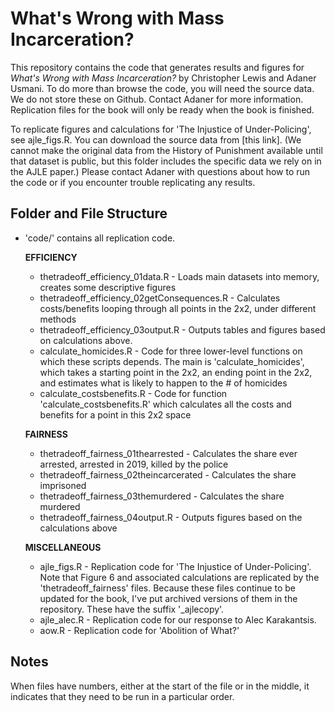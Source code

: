 # What's Wrong with Mass Incarceration?

This repository contains the code that generates results and figures for *What's Wrong with Mass Incarceration?* by Christopher Lewis and Adaner Usmani. To do more than browse the code, you will need the source data. We do not store these on Github. Contact Adaner for more information. Replication files for the book will only be ready when the book is finished. 

To replicate figures and calculations for 'The Injustice of Under-Policing', see ajle_figs.R. You can download the source data from [this link]. (We cannot make the original data from the History of Punishment available until that dataset is public, but this folder includes the specific data we rely on in the AJLE paper.) Please contact Adaner with questions about how to run the code or if you encounter trouble replicating any results.  

## Folder and File Structure

+ 'code/' contains all replication code.

    **EFFICIENCY**
    + thetradeoff_efficiency_01data.R - Loads main datasets into memory, creates some descriptive figures
    + thetradeoff_efficiency_02getConsequences.R - Calculates costs/benefits looping through all points in the 2x2, under different methods
    + thetradeoff_efficiency_03output.R - Outputs tables and figures based on calculations above.
    + calculate_homicides.R - Code for three lower-level functions on which these scripts depends. The main is 'calculate_homicides', which takes a starting point in the 2x2, an ending point in the 2x2, and estimates what is likely to happen to the # of homicides
    + calculate_costsbenefits.R - Code for function 'calculate_costsbenefits.R' which calculates all the costs and benefits for a point in this 2x2 space
    
    **FAIRNESS**
    + thetradeoff_fairness_01thearrested - Calculates the share ever arrested, arrested in 2019, killed by the police
    + thetradeoff_fairness_02theincarcerated - Calculates the share imprisoned
    + thetradeoff_fairness_03themurdered - Calculates the share murdered
    + thetradeoff_fairness_04output.R - Outputs figures based on the calculations above
    
    **MISCELLANEOUS**
    + ajle_figs.R - Replication code for 'The Injustice of Under-Policing'. Note that Figure 6 and associated calculations are replicated by the 'thetradeoff_fairness' files. Because these files continue to be updated for the book, I've put archived versions of them in the repository. These have the suffix '_ajlecopy'. 
	+ ajle_alec.R - Replication code for our response to Alec Karakantsis. 
    + aow.R - Replication code for 'Abolition of What?'
    
## Notes

When files have numbers, either at the start of the file or in the middle, it indicates that they need to be run in a particular order. 



